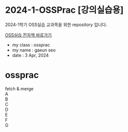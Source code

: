 # 2024-1-OSSPrac [강의실습용]
2024-1학기 OSS실습 교과목을 위한 repository 입니다.

[OSS실습 전자책 바로가기](https://wikidocs.net/book/13835)

- my class : ossprac 
- my name : gaeun seo 
- date : 3 Apr, 2024 

# ossprac
fetch & merge  
A  
B  
C  
D  
E  
F  
G  

